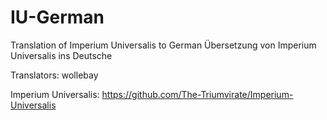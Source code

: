 # IU-German
Translation of Imperium Universalis to German
Übersetzung von Imperium Universalis ins Deutsche

Translators:
wollebay


Imperium Universalis:
https://github.com/The-Triumvirate/Imperium-Universalis
